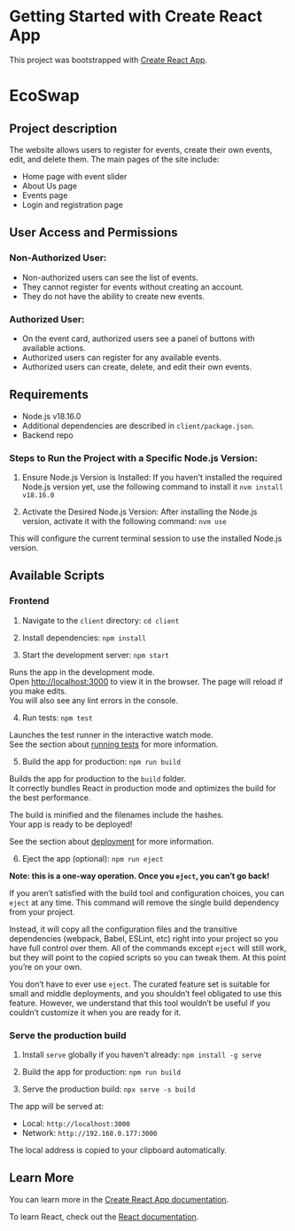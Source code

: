 # Getting Started with Create React App

This project was bootstrapped with [Create React App](https://github.com/facebook/create-react-app).

# EcoSwap

## Project description

The website allows users to register for events, create their own events, edit, and delete them.
The main pages of the site include:

- Home page with event slider
- About Us page
- Events page
- Login and registration page

## User Access and Permissions

### Non-Authorized User:

- Non-authorized users can see the list of events.
- They cannot register for events without creating an account.
- They do not have the ability to create new events.

### Authorized User:

- On the event card, authorized users see a panel of buttons with available actions.
- Authorized users can register for any available events.
- Authorized users can create, delete, and edit their own events.

## Requirements

- Node.js v18.16.0
- Additional dependencies are described in `client/package.json`.
- Backend repo

### Steps to Run the Project with a Specific Node.js Version:

1. Ensure Node.js Version is Installed:
   If you haven't installed the required Node.js version yet, use the following command to install it
   `nvm install v18.16.0`

2. Activate the Desired Node.js Version:
   After installing the Node.js version, activate it with the following command:
   `nvm use`

This will configure the current terminal session to use the installed Node.js version.

## Available Scripts

### Frontend

1. Navigate to the `client` directory:
   `cd client`

2. Install dependencies:
   `npm install`

3. Start the development server:
   `npm start`

Runs the app in the development mode.\
Open [http://localhost:3000](http://localhost:3000) to view it in the browser.
The page will reload if you make edits.\
You will also see any lint errors in the console.

4. Run tests:
   `npm test`

Launches the test runner in the interactive watch mode.\
See the section about [running tests](https://facebook.github.io/create-react-app/docs/running-tests) for more information.

5. Build the app for production:
   `npm run build`

Builds the app for production to the `build` folder.\
It correctly bundles React in production mode and optimizes the build for the best performance.

The build is minified and the filenames include the hashes.\
Your app is ready to be deployed!

See the section about [deployment](https://facebook.github.io/create-react-app/docs/deployment) for more information.

6. Eject the app (optional):
   `npm run eject`

**Note: this is a one-way operation. Once you `eject`, you can’t go back!**

If you aren’t satisfied with the build tool and configuration choices, you can `eject` at any time. This command will remove the single build dependency from your project.

Instead, it will copy all the configuration files and the transitive dependencies (webpack, Babel, ESLint, etc) right into your project so you have full control over them. All of the commands except `eject` will still work, but they will point to the copied scripts so you can tweak them. At this point you’re on your own.

You don’t have to ever use `eject`. The curated feature set is suitable for small and middle deployments, and you shouldn’t feel obligated to use this feature. However, we understand that this tool wouldn’t be useful if you couldn’t customize it when you are ready for it.

### Serve the production build

1. Install `serve` globally if you haven't already:
   `npm install -g serve`

2. Build the app for production:
   `npm run build`

3. Serve the production build:
   `npx serve -s build`

The app will be served at:

- Local: `http://localhost:3000`
- Network: `http://192.168.0.177:3000`

The local address is copied to your clipboard automatically.

## Learn More

You can learn more in the [Create React App documentation](https://facebook.github.io/create-react-app/docs/getting-started).

To learn React, check out the [React documentation](https://reactjs.org/).
